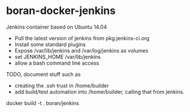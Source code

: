 boran-docker-jenkins
====================

Jenkins container based on Ubuntu 14.04

 * Pull the latest version of jenkins from pkg.jenkins-ci.org
 * Install some standard plugins
 * Expose /var/lib/jenkins and /var/log/jenkins as volumes
 * set JENKINS_HOME /var/lib/jenkins
 * allow a bash command line access


TODO, document stuff such as
- creating the .ssh trust in /home/builder
- add build/test automation into /home/builder, calling that from jenkins.


docker build -t . boran/jenkins

